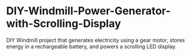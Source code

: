 # DIY-Windmill-Power-Generator-with-Scrolling-Display
DIY Windmill project that generates electricity using a gear motor, stores energy in a rechargeable battery, and powers a scrolling LED display.
